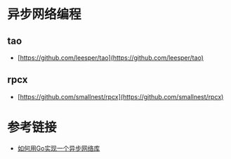 # 异步网络编程

## tao

- [https://github.com/leesper/tao](https://github.com/leesper/tao)


## rpcx

- [https://github.com/smallnest/rpcx](https://github.com/smallnest/rpcx)

# 参考链接

- [如何用Go实现一个异步网络库](https://www.toutiao.com/article/7122704119512646148)
